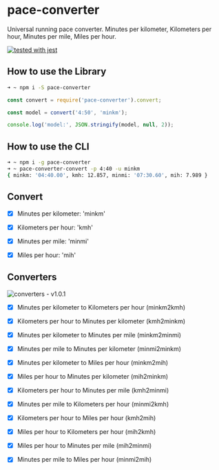 # pace-converter

Universal running pace converter. Minutes per kilometer, Kilometers per hour, Minutes per mile, Miles per hour.

[![tested with jest](https://img.shields.io/badge/tested_with-jest-99424f.svg)](https://github.com/facebook/jest)

## How to use the Library

```bash
➜ ~ npm i -S pace-converter
```

```javascript
const convert = require('pace-converter').convert;

const model = convert('4:50', 'minkm');

console.log('model:', JSON.stringify(model, null, 2));
```

## How to use the CLI

```bash
➜ ~ npm i -g pace-converter
➜ ~ pace-converter-convert -p 4:40 -u minkm
{ minkm: '04:40.00', kmh: 12.857, minmi: '07:30.60', mih: 7.989 }
```

## Convert

- [X] Minutes per kilometer: 'minkm'

- [X] Kilometers per hour: 'kmh'

- [X] Minutes per mile: 'minmi'

- [X] Miles per hour: 'mih'

## Converters

![converters - v1.0.1](converters_-_v1.0.1.png "converters - v1.0.1")

- [X] Minutes per kilometer to Kilometers per hour (minkm2kmh)

- [X] Kilometers per hour to Minutes per kilometer (kmh2minkm)

- [X] Minutes per kilometer to Minutes per mile (minkm2minmi)

- [X] Minutes per mile to Minutes per kilometer (minmi2minkm)

- [X] Minutes per kilometer to Miles per hour (minkm2mih)

- [X] Miles per hour to Minutes per kilometer (mih2minkm)

- [X] Kilometers per hour to Minutes per mile (kmh2minmi)

- [X] Minutes per mile to Kilometers per hour (minmi2kmh)

- [X] Kilometers per hour to Miles per hour (kmh2mih)

- [X] Miles per hour to Kilometers per hour (mih2kmh)

- [X] Miles per hour to Minutes per mile (mih2minmi)

- [X] Minutes per mile to Miles per hour (minmi2mih)
